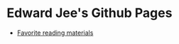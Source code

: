 Edward Jee's Github Pages
=========================
* [Favorite reading materials](reading_materials.md)
